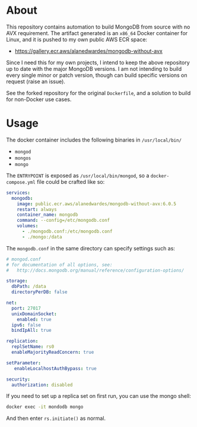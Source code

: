 About
=====
This repository contains automation to build MongoDB from source with no AVX requirement. The artifact generated is an `x86_64` Docker container for Linux, and it is pushed to my own public AWS ECR space:
* https://gallery.ecr.aws/alanedwardes/mongodb-without-avx

Since I need this for my own projects, I intend to keep the above repository up to date with the major MongoDB versions. I am not intending to build every single minor or patch version, though can build specific versions on request (raise an issue).

See the forked repository for the original `Dockerfile`, and a solution to build for non-Docker use cases.

Usage
=====
The docker container includes the following binaries in `/usr/local/bin/`
* `mongod`
* `mongos`
* `mongo`

The `ENTRYPOINT` is exposed as `/usr/local/bin/mongod`, so a `docker-compose.yml` file could be crafted like so:

```yaml
services:
  mongodb:
    image: public.ecr.aws/alanedwardes/mongodb-without-avx:6.0.5
    restart: always
    container_name: mongodb
    command: --config=/etc/mongodb.conf
    volumes:
      - ./mongodb.conf:/etc/mongodb.conf
      - ./mongo:/data
```

The `mongodb.conf` in the same directory can specify settings such as:

```yaml
# mongod.conf
# for documentation of all options, see:
#   http://docs.mongodb.org/manual/reference/configuration-options/

storage:
  dbPath: /data
  directoryPerDB: false

net:
  port: 27017
  unixDomainSocket:
    enabled: true
  ipv6: false
  bindIpAll: true

replication:
  replSetName: rs0
  enableMajorityReadConcern: true

setParameter:
   enableLocalhostAuthBypass: true

security:
  authorization: disabled
```

If you need to set up a replica set on first run, you can use the mongo shell:

```bash
docker exec -it mondodb mongo
```

And then enter `rs.initiate()` as normal.
